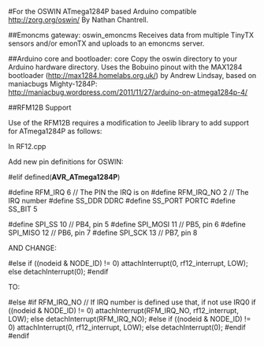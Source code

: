 #For the OSWIN ATmega1284P based Arduino compatible http://zorg.org/oswin/
By Nathan Chantrell.


##Emoncms gateway: oswin_emoncms
Receives data from multiple TinyTX sensors and/or emonTX and uploads to an emoncms server.


##Arduino core and bootloader: core
Copy the oswin directory to your Arduino hardware directory.
Uses the Bobuino pinout with the MAX1284 bootloader (http://max1284.homelabs.org.uk/) by Andrew Lindsay, based on maniacbugs Mighty-1284P: http://maniacbug.wordpress.com/2011/11/27/arduino-on-atmega1284p-4/


##RFM12B Support

Use of the RFM12B requires a modification to Jeelib library to add support for ATmega1284P as follows:

In RF12.cpp

Add new pin definitions for OSWIN:

#elif defined(__AVR_ATmega1284P__)

  #define RFM_IRQ     6     // The PIN the IRQ is on
  #define RFM_IRQ_NO  2     // The IRQ number
  #define SS_DDR      DDRC
  #define SS_PORT     PORTC
  #define SS_BIT      5

  #define SPI_SS      10    // PB4, pin 5
  #define SPI_MOSI    11    // PB5, pin 6
  #define SPI_MISO    12    // PB6, pin 7
  #define SPI_SCK     13    // PB7, pin 8


AND CHANGE:

  #else
      if ((nodeid & NODE_ID) != 0)
          attachInterrupt(0, rf12_interrupt, LOW);
      else
          detachInterrupt(0);
  #endif

TO:

  #else
      #if RFM_IRQ_NO  // If IRQ number is defined use that, if not use IRQ0
      if ((nodeid & NODE_ID) != 0)
          attachInterrupt(RFM_IRQ_NO, rf12_interrupt, LOW);
      else
          detachInterrupt(RFM_IRQ_NO);
      #else
      if ((nodeid & NODE_ID) != 0)
          attachInterrupt(0, rf12_interrupt, LOW);
      else
          detachInterrupt(0);
      #endif
  #endif
